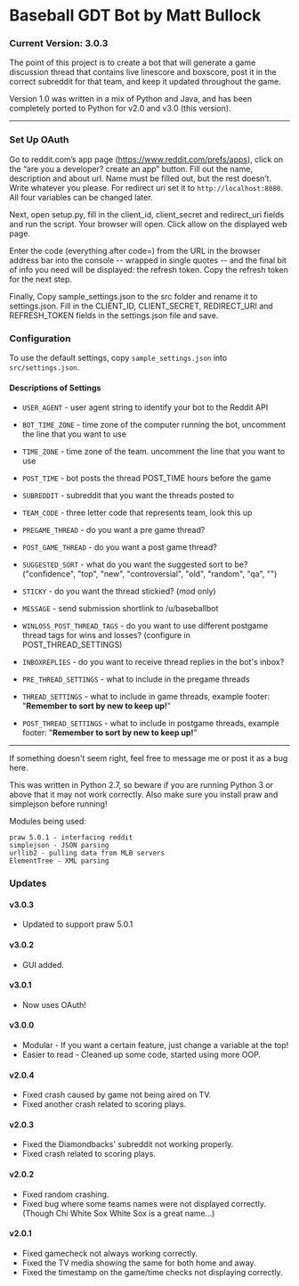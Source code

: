 Baseball GDT Bot by Matt Bullock
=====================================

### Current Version: 3.0.3
	
The point of this project is to create a bot that will generate a
	game discussion thread that contains live linescore and boxscore,
	post it in the correct subreddit for that team, and keep it
	updated throughout the game.
	
Version 1.0 was written in a mix of Python and Java, and has been
	completely ported to Python for v2.0 and v3.0 (this version).

---

### Set Up OAuth

Go to reddit.com’s app page (https://www.reddit.com/prefs/apps), click on the “are you a developer? create an app” button. Fill out the name, description and about url. Name must be filled out, but the rest doesn’t. Write whatever you please. For redirect uri set it to `http://localhost:8080`. All four variables can be changed later.

Next, open setup.py, fill in the client_id, client_secret and redirect_uri fields and run the script. Your browser will open. Click allow on the displayed web page. 

Enter the code (everything after code=) from the URL in the browser address bar into the console -- wrapped in single quotes -- and the final bit of info you need will be displayed: the refresh token. Copy the refresh token for the next step.

Finally, Copy sample_settings.json to the src folder and rename it to settings.json. Fill in the CLIENT_ID, CLIENT_SECRET, REDIRECT_URI and REFRESH_TOKEN fields in the settings.json file and save. 

### Configuration

To use the default settings, copy `sample_settings.json` into `src/settings.json`.

#### Descriptions of Settings

* `USER_AGENT` - user agent string to identify your bot to the Reddit API

* `BOT_TIME_ZONE` - time zone of the computer running the bot, uncomment the line that you want to use

* `TIME_ZONE` - time zone of the team. uncomment the line that you want to use

* `POST_TIME` - bot posts the thread POST_TIME hours before the game

* `SUBREDDIT` - subreddit that you want the threads posted to

* `TEAM_CODE` - three letter code that represents team, look this up

* `PREGAME_THREAD` - do you want a pre game thread?

* `POST_GAME_THREAD` - do you want a post game thread?

* `SUGGESTED_SORT` - what do you want the suggested sort to be? ("confidence", "top", "new", "controversial", "old", "random", "qa", "")

* `STICKY` - do you want the thread stickied? (mod only)

* `MESSAGE` - send submission shortlink to /u/baseballbot

* `WINLOSS_POST_THREAD_TAGS` - do you want to use different postgame thread tags for wins and losses? (configure in POST_THREAD_SETTINGS)

* `INBOXREPLIES` - do you want to receive thread replies in the bot's inbox?

* `PRE_THREAD_SETTINGS` - what to include in the pregame threads

* `THREAD_SETTINGS` - what to include in game threads, example footer: "**Remember to sort by new to keep up!**"

* `POST_THREAD_SETTINGS` - what to include in postgame threads, example footer: "**Remember to sort by new to keep up!**"
	
---	

If something doesn't seem right, feel free to message me or post it as a bug here.
	
This was written in Python 2.7, so beware if you are running Python 3 or
	above that it may not work correctly. Also make sure you install
	praw and simplejson before running!
	
Modules being used:

	praw 5.0.1 - interfacing reddit
	simplejson - JSON parsing
	urllib2 - pulling data from MLB servers
	ElementTree - XML parsing

### Updates

#### v3.0.3
* Updated to support praw 5.0.1

#### v3.0.2
* GUI added. 

#### v3.0.1
* Now uses OAuth!

#### v3.0.0
* Modular - If you want a certain feature, just change a variable at the top!
* Easier to read - Cleaned up some code, started using more OOP.

#### v2.0.4
* Fixed crash caused by game not being aired on TV.
* Fixed another crash related to scoring plays.

#### v2.0.3
* Fixed the Diamondbacks' subreddit not working properly.
* Fixed crash related to scoring plays.

#### v2.0.2

* Fixed random crashing.
* Fixed bug where some teams names were not displayed correctly. (Though Chi White Sox White Sox is a great name...)

#### v2.0.1

* Fixed gamecheck not always working correctly.
* Fixed the TV media showing the same for both home and away.
* Fixed the timestamp on the game/time checks not displaying correctly.
